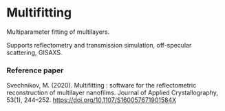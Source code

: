 # Multifitting
Multiparameter fitting of multilayers.

Supports reflectometry and transmission simulation, off-specular scattering, GISAXS.

### Reference paper
Svechnikov, M. (2020). Multifitting : software for the reflectometric reconstruction of multilayer nanofilms. Journal of Applied Crystallography, 53(1), 244–252. https://doi.org/10.1107/S160057671901584X
